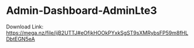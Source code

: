 # Admin-Dashboard-AdminLte3

Download Link:
https://mega.nz/file/ijB2UTTJ#eOfjkHOOkPYxkSgST9sXMRybsFP59m8fHLDbtEGN5eA
